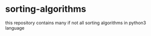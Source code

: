 # sorting-algorithms
this repository contains many if not all sorting algorithms in python3 language
